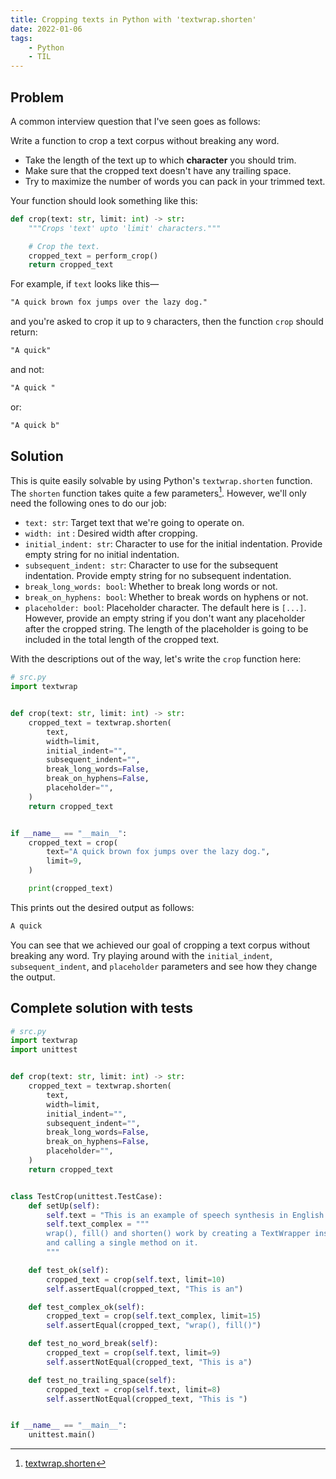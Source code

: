 ```yaml
---
title: Cropping texts in Python with 'textwrap.shorten'
date: 2022-01-06
tags:
    - Python
    - TIL
---
```


## Problem

A common interview question that I've seen goes as follows:

Write a function to crop a text corpus without breaking any word.

-   Take the length of the text up to which **character** you should trim.
-   Make sure that the cropped text doesn't have any trailing space.
-   Try to maximize the number of words you can pack in your trimmed text.

Your function should look something like this:

```python
def crop(text: str, limit: int) -> str:
    """Crops 'text' upto 'limit' characters."""

    # Crop the text.
    cropped_text = perform_crop()
    return cropped_text
```

For example, if `text` looks like this—

```txt
"A quick brown fox jumps over the lazy dog."
```

and you're asked to crop it up to `9` characters, then the function `crop` should return:

```txt
"A quick"
```

and not:

```txt
"A quick "
```

or:

```txt
"A quick b"
```

## Solution

This is quite easily solvable by using Python's `textwrap.shorten` function. The `shorten`
function takes quite a few parameters[^1]. However, we'll only need the following ones to do
our job:

-   `text: str`: Target text that we're going to operate on.
-   `width: int` : Desired width after cropping.
-   `initial_indent: str`: Character to use for the initial indentation. Provide empty
    string for no initial indentation.
-   `subsequent_indent: str`: Character to use for the subsequent indentation. Provide empty
    string for no subsequent indentation.
-   `break_long_words: bool`: Whether to break long words or not.
-   `break_on_hyphens: bool`: Whether to break words on hyphens or not.
-   `placeholder: bool`: Placeholder character. The default here is `[...]`. However,
    provide an empty string if you don't want any placeholder after the cropped string. The
    length of the placeholder is going to be included in the total length of the cropped
    text.

With the descriptions out of the way, let's write the `crop` function here:

```python
# src.py
import textwrap


def crop(text: str, limit: int) -> str:
    cropped_text = textwrap.shorten(
        text,
        width=limit,
        initial_indent="",
        subsequent_indent="",
        break_long_words=False,
        break_on_hyphens=False,
        placeholder="",
    )
    return cropped_text


if __name__ == "__main__":
    cropped_text = crop(
        text="A quick brown fox jumps over the lazy dog.",
        limit=9,
    )

    print(cropped_text)
```

This prints out the desired output as follows:

```txt
A quick
```

You can see that we achieved our goal of cropping a text corpus without breaking any word.
Try playing around with the `initial_indent`, `subsequent_indent`, and `placeholder`
parameters and see how they change the output.

## Complete solution with tests

```python
# src.py
import textwrap
import unittest


def crop(text: str, limit: int) -> str:
    cropped_text = textwrap.shorten(
        text,
        width=limit,
        initial_indent="",
        subsequent_indent="",
        break_long_words=False,
        break_on_hyphens=False,
        placeholder="",
    )
    return cropped_text


class TestCrop(unittest.TestCase):
    def setUp(self):
        self.text = "This is an example of speech synthesis in English."
        self.text_complex = """
        wrap(), fill() and shorten() work by creating a TextWrapper instance
        and calling a single method on it.
        """

    def test_ok(self):
        cropped_text = crop(self.text, limit=10)
        self.assertEqual(cropped_text, "This is an")

    def test_complex_ok(self):
        cropped_text = crop(self.text_complex, limit=15)
        self.assertEqual(cropped_text, "wrap(), fill()")

    def test_no_word_break(self):
        cropped_text = crop(self.text, limit=9)
        self.assertNotEqual(cropped_text, "This is a")

    def test_no_trailing_space(self):
        cropped_text = crop(self.text, limit=8)
        self.assertNotEqual(cropped_text, "This is ")


if __name__ == "__main__":
    unittest.main()
```

[^1]: [textwrap.shorten](https://docs.python.org/3/library/textwrap.html#textwrap.shorten)
